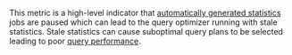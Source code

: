 This metric is a high-level indicator that <a href="https://www.cockroachlabs.com/docs/stable/cost-based-optimizer#table-statistics">automatically generated statistics</a> jobs are paused which can lead to the query optimizer running with stale statistics. Stale statistics can cause suboptimal query plans to be selected leading to poor <a href="https://www.cockroachlabs.com/docs/stable/performance-best-practices-overview">query performance</a>.